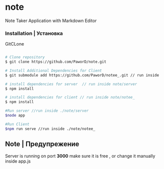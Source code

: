 # note
Note Taker Application with Markdown Editor

### Installation | Установка

GitCLone

```bash

# Clone repository
$ git clone https://github.com/PaworD/note.git

# Install Additional Dependencies for Client 
$ git submodule add https://github.com/PaworD/notee_.git // run inside ./note

# install dependencies for server  // run inside note/server
$ npm install

# install dependencies for client // run inside note/notee_
$ npm install 

#Run server //run inside ./note/server
$node app 

#Run Client 
$npm run serve //run inside ./note/notee_

```

## Note | Предупрежение

Server is running on port **3000** make sure it is free , or change it manually inside app.js




